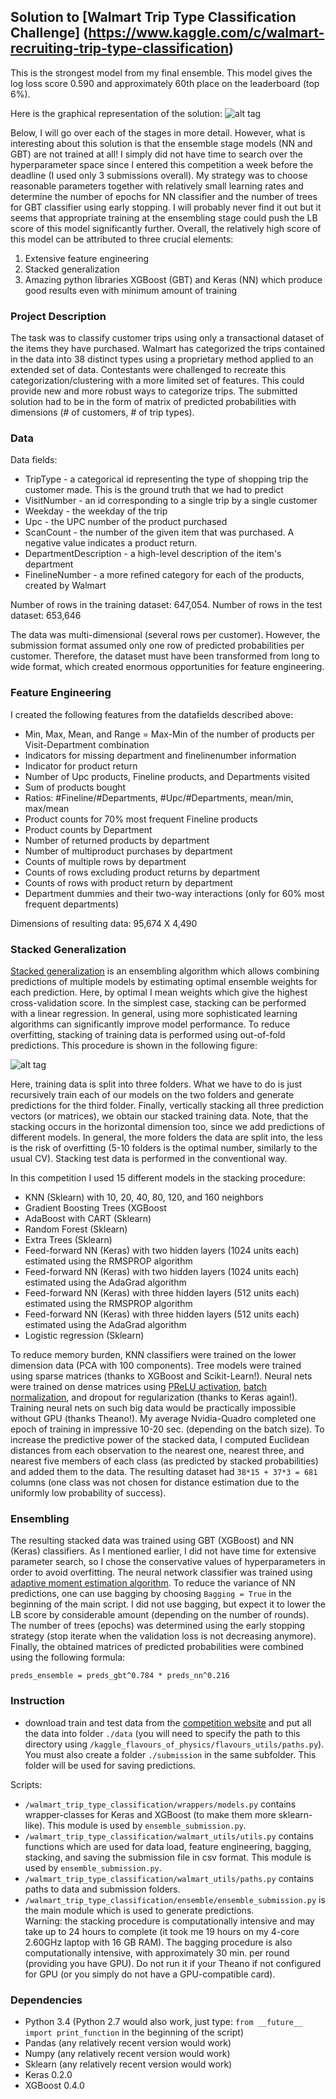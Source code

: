 ## Solution to [Walmart Trip Type Classification Challenge] (https://www.kaggle.com/c/walmart-recruiting-trip-type-classification)

This is the strongest model from my final ensemble. This model gives the log loss score 0.590 and approximately 60th place on the leaderboard (top 6%).

Here is the graphical representation of the solution:
![alt tag](https://github.com/AntonUBC/Walmart-Trip-Type-Classification/blob/master/pictures/Chart-1.png)

Below, I will go over each of the stages in more detail. However, what is interesting about this solution is that the ensemble stage models (NN and GBT) are not trained at all! I simply did not have time to search over the hyperparameter space since I entered this competition a week before the deadline (I used only 3 submissions overall). My strategy was to choose reasonable parameters together with relatively small learning rates and determine the number of epochs for NN classifier and the number of trees for GBT classifier using early stopping. I will probably never find it out but it seems that appropriate training at the ensembling stage could push the LB score of this model significantly further. Overall, the relatively high score of this model can be attributed to three crucial elements:

1. Extensive feature engineering
2. Stacked generalization
3. Amazing python libraries XGBoost (GBT) and Keras (NN) which produce good results even with minimum amount of training

### Project Description

The task was to classify customer trips using only a transactional dataset of the items they have purchased. Walmart has categorized the trips contained in the data into 38 distinct types using a proprietary method applied to an extended set of data. Contestants were challenged to recreate this categorization/clustering with a more limited set of features. This could provide new and more robust ways to categorize trips. The submitted solution had to be in the form of matrix of predicted probabilities with dimensions (# of customers, # of trip types).

### Data

Data fields:

- TripType - a categorical id representing the type of shopping trip the customer made. This is the ground truth that we had to predict
- VisitNumber - an id corresponding to a single trip by a single customer
- Weekday - the weekday of the trip
- Upc - the UPC number of the product purchased
- ScanCount - the number of the given item that was purchased. A negative value indicates a product return.
- DepartmentDescription - a high-level description of the item's department
- FinelineNumber - a more refined category for each of the products, created by Walmart

Number of rows in the training dataset: 647,054. Number of rows in the test dataset: 653,646

The data was multi-dimensional (several rows per customer). However, the submission format assumed only one row of predicted probabilities per customer. Therefore, the dataset must have been transformed from long to wide format, which created enormous opportunities for feature engineering.
 
### Feature Engineering

I created the following features from the datafields described above:

- Min, Max, Mean, and Range = Max-Min of the number of products per Visit-Department combination
- Indicators for missing department and finelinenumber information
- Indicator for product return
- Number of Upc products, Fineline products, and Departments visited
- Sum of products bought
- Ratios: #Fineline/#Departments, #Upc/#Departments, mean/min, max/mean
- Product counts for 70% most frequent Fineline products
- Product counts by Department
- Number of returned products by department
- Number of multiproduct purchases by department
- Counts of multiple rows by department
- Counts of rows excluding product returns by department
- Counts of rows with product return by department
- Department dummies and their two-way interactions (only for 60% most frequent departments)

Dimensions of resulting data: 95,674 X 4,490

### Stacked Generalization

[Stacked generalization](http://machine-learning.martinsewell.com/ensembles/stacking/) is an ensembling algorithm which allows combining predictions of multiple models by estimating optimal ensemble weights for each prediction. Here, by optimal I mean weights which give the highest cross-validation score. In the simplest case, stacking can be performed with a linear regression. In general, using more sophisticated learning algorithms can significantly improve model performance. To reduce overfitting, stacking of training data is performed using out-of-fold predictions. This procedure is shown in the following figure:

![alt tag](https://github.com/AntonUBC/Walmart-Trip-Type-Classification/blob/master/pictures/Chart-2.png)

Here, training data is split into three folders. What we have to do is just recursively train each of our models on the two folders and generate predictions for the third folder. Finally, vertically stacking all three prediction vectors (or matrices), we obtain our stacked training data. Note, that the stacking occurs in the horizontal dimension too, since we add predictions of different models. In general, the more folders the data are split into, the less is the risk of overfitting (5-10 folders is the optimal number, similarly to the usual CV). Stacking test data is performed in the conventional way.

In this competition I used 15 different models in the stacking procedure:

- KNN (Sklearn) with 10, 20, 40, 80, 120, and 160 neighbors
- Gradient Boosting Trees (XGBoost
- AdaBoost with CART (Sklearn)
- Random Forest (Sklearn)
- Extra Trees (Sklearn)
- Feed-forward NN (Keras) with two hidden layers (1024 units each) estimated using the RMSPROP algorithm 
- Feed-forward NN (Keras) with two hidden layers (1024 units each) estimated using the AdaGrad algorithm
- Feed-forward NN (Keras) with three hidden layers (512 units each) estimated using the RMSPROP algorithm
- Feed-forward NN (Keras) with three hidden layers (512 units each) estimated using the AdaGrad algorithm
- Logistic regression (Sklearn)

To reduce memory burden, KNN classifiers were trained on the lower dimension data (PCA with 100 components).
Tree models were trained using sparse matrices (thanks to XGBoost and Scikit-Learn!).
Neural nets were trained on dense matrices using [PReLU activation](http://arxiv.org/abs/1502.01852), [batch normalization](http://arxiv.org/abs/1502.03167), and dropout for regularization (thanks to Keras again!). Training neural nets on such big data would be practically impossible without GPU (thanks Theano!). My average Nvidia-Quadro completed one epoch of training in impressive 10-20 sec. (depending on the batch size).
To increase the predictive power of the stacked data, I computed Euclidean distances from each observation to the nearest one, nearest three, and nearest five members of each class (as predicted by stacked probabilities) and added them to the data. The resulting dataset had ```38*15 + 37*3 = 681``` columns (one class was not chosen for distance estimation due to the uniformly low probability of success). 

### Ensembling

The resulting stacked data was trained using GBT (XGBoost) and NN (Keras) classifiers. As I mentioned earlier, I did not have time for extensive parameter search, so I chose the conservative values of hyperparameters in order to avoid overfitting. The neural network classifier was trained using [adaptive moment estimation algorithm](http://arxiv.org/abs/1412.6980v8). To reduce the variance of NN predictions, one can use bagging by choosing ```Bagging = True``` in the beginning of the main script. I did not use bagging, but expect it to lower the LB score by considerable amount (depending on the number of rounds). The number of trees (epochs) was determined using the early stopping strategy (stop iterate when the validation loss is not decreasing anymore). Finally, the obtained matrices of predicted probabilities were combined using the following formula:

```preds_ensemble = preds_gbt^0.784 * preds_nn^0.216```

### Instruction

- download train and test data from the [competition website](https://www.kaggle.com/c/walmart-recruiting-trip-type-classification/data) and put all the data
into folder ```./data``` (you will need to specify the path to this directory using ```/kaggle_flavours_of_physics/flavours_utils/paths.py```). You must also create a folder ```./submission``` in the same subfolder. This folder will be used for saving predictions.

Scripts:
- ```/walmart_trip_type_classification/wrappers/models.py``` contains wrapper-classes for Keras and XGBoost (to make them more sklearn-like). This module is used by ```ensemble_submission.py```.
- ```/walmart_trip_type_classification/walmart_utils/utils.py``` contains functions which are used for data load, feature engineering, bagging, stacking, and saving the submission file in csv format. This module is used by ```ensemble_submission.py```.
- ```/walmart_trip_type_classification/walmart_utils/paths.py``` contains paths to data and submission folders.
- ```/walmart_trip_type_classification/ensemble/ensemble_submission.py``` is the main module which is used to generate predictions.   
Warning: the stacking procedure is computationally intensive and may take up to 24 hours to complete (it took me 19 hours on my 4-core 2.60GHz laptop with 16 GB RAM). The bagging procedure is also computationally intensive, with approximately 30 min. per round (providing you have GPU). Do not run it if your Theano if not configured for GPU (or you simply do not have a GPU-compatible card).
 
### Dependencies
- Python 3.4 (Python 2.7 would also work, just type: ```from __future__ import print_function``` in the beginning of the script)
- Pandas (any relatively recent version would work)
- Numpy (any relatively recent version would work)
- Sklearn (any relatively recent version would work)
- Keras 0.2.0
- XGBoost 0.4.0








